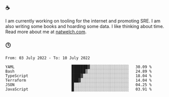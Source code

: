 ### ☕

I am currently working on tooling for the internet and promoting SRE. I am also writing some books and hoarding some data. I like thinking about time. Read more about me at [natwelch.com](https://natwelch.com).

### 🕒

<!--START_SECTION:waka-->

```text
From: 03 July 2022 - To: 10 July 2022

YAML                         ███████▓░░░░░░░░░░░░░░░░░   30.09 %
Bash                         ██████▒░░░░░░░░░░░░░░░░░░   24.89 %
TypeScript                   ████▓░░░░░░░░░░░░░░░░░░░░   18.04 %
Terraform                    ███▓░░░░░░░░░░░░░░░░░░░░░   14.04 %
JSON                         █░░░░░░░░░░░░░░░░░░░░░░░░   04.25 %
JavaScript                   █░░░░░░░░░░░░░░░░░░░░░░░░   03.91 %
```

<!--END_SECTION:waka-->
